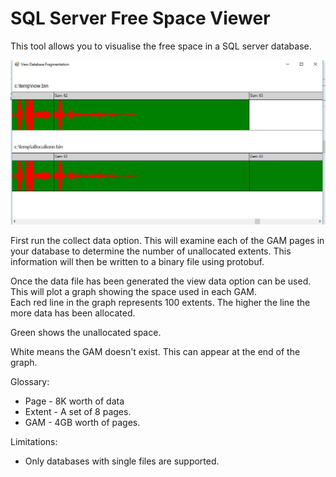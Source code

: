 # SQL Server Free Space Viewer

This tool allows you to visualise the free space in a SQL server database.

![Graph](graph.JPG "Graph")

First run the collect data option.  This will examine each of the GAM pages in your database to determine the number of unallocated extents.  This information will then be written to a binary file using protobuf.

Once the data file has been generated the view data option can be used.  This will plot a graph showing the space used in each GAM.  
Each red line in the graph represents 100 extents.  The higher the line the more data has been allocated.

Green shows the unallocated space.

White means the GAM doesn't exist.  This can appear at the end of the graph.


Glossary:
* Page - 8K worth of data
* Extent  - A set of 8 pages.
* GAM - 4GB worth of pages.

Limitations:
* Only databases with single files are supported.
